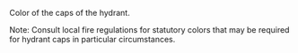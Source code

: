 ﻿Color of the caps of the hydrant.

Note: Consult local fire regulations for statutory colors that may be required for hydrant caps in particular circumstances.
